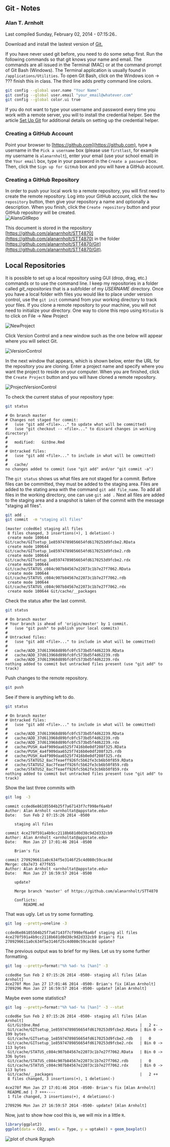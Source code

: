 ## Git - Notes
### Alan T. Arnholt





Last compiled Sunday, February 02, 2014 - 07:15:26..

Download and install the lastest version of [Git.](http://git-scm.com/downloads)






If you have never used git before, you need to do some setup first.  Run the following
commands so that git knows your name and email.  The commands are all issued in the
Terminal (MAC) or at the command prompt of Git Bash (Windows).  The Terminal 
application is usually found in `/applications/Utilities`.  To open Git Bash, click on the 
Windows icon -> ??? finish this in class.  The third line adds pretty command line colors.  



```bash
git config --global user.name "Your Name"
git config --global user.email "your_email@whatever.com"
git config --global color.ui true
```


If you do not want to type your username and password every time you work with a remote server, you will to install the credential helper.  See the article [Set Up Git](https://help.github.com/articles/set-up-git#platform-all) for additional details on setting up the credential helper.



### Creating a GitHub Account

Point your browser to [https://github.com](https://github.com),
type a username in the `Pick a username` box (please use `firstlast`, for example my username is `alanarnholt`), enter your email (use your school email) in the `Your email` box, type in your password in the `Create a password` box. Then, click the `Sign up for GitHub` box and you will have a GitHub account.


### Creating a GitHub Repository

In order to push your local work to a remote repository, you will first need to create
the remote repository. Log into your GitHub account, click the `New repository` button,
then give your repository a name and optionally a description.  When you finish, click 
the `Create repository` button and your GitHub repository will be created.  
![AlansGitRepo](./images/CreateGitRepo.png)


This document is stored in the repository [https://github.com/alanarnholt/STT4870](https://github.com/alanarnholt/STT4870) in the folder [https://github.com/alanarnholt/STT4870/Git](https://github.com/alanarnholt/STT4870/Git). 

## Local Repositories

It is possible to set up a local repository using GUI (drop, drag, etc.) commands or to
use the command line.  I keep my repositories in a folder called *git_repositories* that
is a subfolder of my *USERNAME* directory.  Once you have a local folder with files you
would like to place under version control, use the `git init` command from your working
directory to track your files.  If you clone a remote repository to your machine, you 
will not need to initialize your directory.  One way to clone this repo using `RStudio` is 
to click on File -> New Project 

![NewProject](./images/NewProject.png)

Click Version Control and a new window such as the one below will appear where you will select Git.

![VersionControl](./images/VersionControl.png)

In the next window that appears, which is shown below, enter the URL for the repository you are cloning.  Enter a project name and specify where you want the project to reside on your computer.  When you are finished, click the `Create Project` button and you will have cloned a remote repository.

![ProjectVersionControl](./images/ProjectVersionControl.png)


To check the current status of your repository type:

```bash
git status
```

```
# On branch master
# Changes not staged for commit:
#   (use "git add <file>..." to update what will be committed)
#   (use "git checkout -- <file>..." to discard changes in working directory)
#
#	modified:   GitOne.Rmd
#
# Untracked files:
#   (use "git add <file>..." to include in what will be committed)
#
#	cache/
no changes added to commit (use "git add" and/or "git commit -a")
```

The `git status` shows us what files are not staged for a commit.  Before files can be
committed, they must be added to the staging area.  Files are added to the stating area
with the command `git add file_name`.  To add all files in the working directory, one
can use `git add .`  Next all files are added to the staging area and a snapshot is 
taken of the commit with the message "staging all files".

```bash
git add .
git commit  -m "staging all files"
```

```
[master ccded6e] staging all files
 8 files changed, 3 insertions(+), 1 deletion(-)
 create mode 100644 Git/cache/GITsetup_1e85974789856654fd6170253d9fcbe2.RData
 create mode 100644 Git/cache/GITsetup_1e85974789856654fd6170253d9fcbe2.rdb
 create mode 100644 Git/cache/GITsetup_1e85974789856654fd6170253d9fcbe2.rdx
 create mode 100644 Git/cache/STATUS_c084c907b84567e22073c1b7e27f7062.RData
 create mode 100644 Git/cache/STATUS_c084c907b84567e22073c1b7e27f7062.rdb
 create mode 100644 Git/cache/STATUS_c084c907b84567e22073c1b7e27f7062.rdx
 create mode 100644 Git/cache/__packages
```


Check the status after the last commit.

```bash
git status
```

```
# On branch master
# Your branch is ahead of 'origin/master' by 1 commit.
#   (use "git push" to publish your local commits)
#
# Untracked files:
#   (use "git add <file>..." to include in what will be committed)
#
#	cache/ADD_37d613968d89bfc0fc573bd5f4d62239.RData
#	cache/ADD_37d613968d89bfc0fc573bd5f4d62239.rdb
#	cache/ADD_37d613968d89bfc0fc573bd5f4d62239.rdx
nothing added to commit but untracked files present (use "git add" to track)
```

Push changes to the remote repository. 

```bash
git push
```

See if there is anything left to do.

```bash
git status
```

```
# On branch master
# Untracked files:
#   (use "git add <file>..." to include in what will be committed)
#
#	cache/ADD_37d613968d89bfc0fc573bd5f4d62239.RData
#	cache/ADD_37d613968d89bfc0fc573bd5f4d62239.rdb
#	cache/ADD_37d613968d89bfc0fc573bd5f4d62239.rdx
#	cache/PUSH_4a4f909daa6525f7416b0e0df208f325.RData
#	cache/PUSH_4a4f909daa6525f7416b0e0df208f325.rdb
#	cache/PUSH_4a4f909daa6525f7416b0e0df208f325.rdx
#	cache/STATUS2_8ac7feaeff926fc5b62fe3cb6b50f859.RData
#	cache/STATUS2_8ac7feaeff926fc5b62fe3cb6b50f859.rdb
#	cache/STATUS2_8ac7feaeff926fc5b62fe3cb6b50f859.rdx
nothing added to commit but untracked files present (use "git add" to track)
```

Show the last three commits with

```bash
git log  -3
```

```
commit ccded6e86105504b25f7a67143f7cf998ef6a4bf
Author: Alan Arnholt <arnholtat@appstate.edu>
Date:   Sun Feb 2 07:15:26 2014 -0500

    staging all files

commit 4ce278f591a4b9cc2118b681d0d38c9d2d332cb9
Author: Alan Arnholt <arnholtat@appstate.edu>
Date:   Mon Jan 27 17:01:46 2014 -0500

    Brian's fix

commit 2709296611a0c634f5e3146f25c4d080c59cac8d
Merge: c0a7e73 477f655
Author: Alan Arnholt <arnholtat@appstate.edu>
Date:   Mon Jan 27 16:59:57 2014 -0500

    update?
    
    Merge branch 'master' of https://github.com/alanarnholt/STT4870
    
    Conflicts:
    	README.md
```


That was ugly. Let us try some formatting.


```bash
git log --pretty=oneline -3
```

```
ccded6e86105504b25f7a67143f7cf998ef6a4bf staging all files
4ce278f591a4b9cc2118b681d0d38c9d2d332cb9 Brian's fix
2709296611a0c634f5e3146f25c4d080c59cac8d update?
```


The previous output was to brief for my likes.  Let us try some further formatting.


```bash
git log --pretty=format:"%h %ad- %s [%an]" -3
```

```
ccded6e Sun Feb 2 07:15:26 2014 -0500- staging all files [Alan Arnholt]
4ce278f Mon Jan 27 17:01:46 2014 -0500- Brian's fix [Alan Arnholt]
2709296 Mon Jan 27 16:59:57 2014 -0500- update? [Alan Arnholt]
```


Maybe even some statistics?


```bash
git log --pretty=format:"%h %ad- %s [%an]" -3 --stat
```

```
ccded6e Sun Feb 2 07:15:26 2014 -0500- staging all files [Alan Arnholt]
 Git/GitOne.Rmd                                            |   2 +-
 Git/cache/GITsetup_1e85974789856654fd6170253d9fcbe2.RData | Bin 0 -> 199 bytes
 Git/cache/GITsetup_1e85974789856654fd6170253d9fcbe2.rdb   |   0
 Git/cache/GITsetup_1e85974789856654fd6170253d9fcbe2.rdx   | Bin 0 -> 113 bytes
 Git/cache/STATUS_c084c907b84567e22073c1b7e27f7062.RData   | Bin 0 -> 336 bytes
 Git/cache/STATUS_c084c907b84567e22073c1b7e27f7062.rdb     |   0
 Git/cache/STATUS_c084c907b84567e22073c1b7e27f7062.rdx     | Bin 0 -> 113 bytes
 Git/cache/__packages                                      |   2 ++
 8 files changed, 3 insertions(+), 1 deletion(-)

4ce278f Mon Jan 27 17:01:46 2014 -0500- Brian's fix [Alan Arnholt]
 README.md | 7 +++----
 1 file changed, 3 insertions(+), 4 deletions(-)

2709296 Mon Jan 27 16:59:57 2014 -0500- update? [Alan Arnholt]
```


Now, just to show how cool this is, we will mix in a little `R`.


```r
library(ggplot2)
ggplot(data = CO2, aes(x = Type, y = uptake)) + geom_boxplot()
```

<img src="figure/Rgraph.png" title="plot of chunk Rgraph" alt="plot of chunk Rgraph" style="display: block; margin: auto;" />

